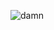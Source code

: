 ![damn](https://user-images.githubusercontent.com/84402719/216641203-d03a481a-9cad-4eb0-a4a6-70ca963efaa5.png)
